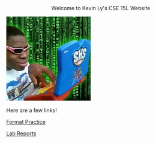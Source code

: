 <div style="text-align: center">  Welcome to Kevin Ly's CSE 15L Website </div>

![image](Images/hacker%20boy.jpg)

Here are a few links!

[Format Practice](https://lykevin2341.github.io/cse15l-lab-reports/formattingpractice.html)

[Lab Reports](https://lykevin2341.github.io/cse15l-lab-reports/LabReportshtml)